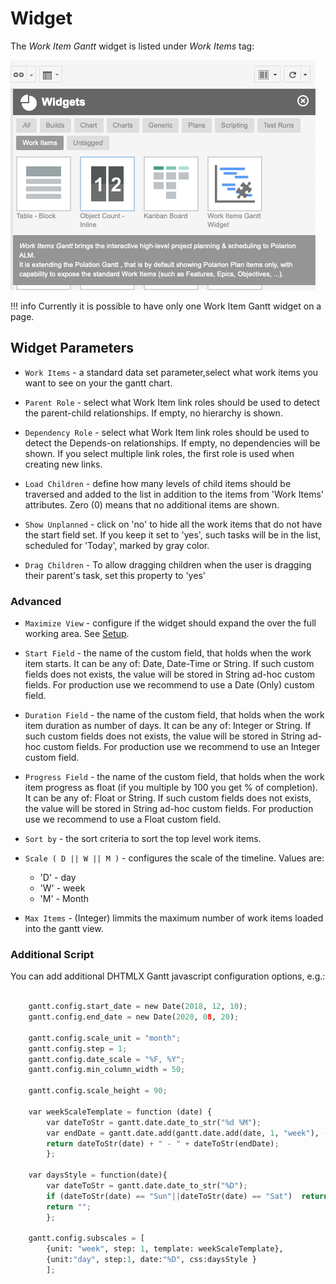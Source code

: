 # Widget

The *Work Item Gantt* widget is listed under  *Work Items* tag:

![Gantt](img/gantt-widget-add.png)

!!! info
	Currently it is possible to have only one Work Item Gantt widget on a page.

## Widget Parameters 



* `Work Items` - a standard data set parameter,select what work items you want to see on your the gantt chart.

* `Parent Role` - select what Work Item link roles should be used to detect the parent-child relationships. If empty, no hierarchy is shown.

* `Dependency Role` - select what Work Item link roles should be used to detect the Depends-on relationships. If empty, no dependencies will be shown. If you select multiple link roles, the first role is used when creating new links.

* `Load Children` - define how many levels of child items should be traversed and added to the list in addition to the items from 'Work Items' attributes. Zero (0) means that no additional items are shown.

* `Show Unplanned` - click on 'no' to hide all the work items that do not have the start field set. If you keep it set to 'yes', such tasks will be in the list, scheduled for 'Today', marked by gray color. 

* `Drag Children` - To allow dragging children when the user is dragging their parent's task, set this property to 'yes'


### Advanced

* `Maximize View` -  configure if the widget should expand the over the full working area. See [Setup](../setup/).

* `Start Field` -  the name of the custom field, that holds when the work item starts. It can be any of: Date, Date-Time or String. If such custom fields does not exists, the value will be stored in String ad-hoc custom fields. For production use we recommend to use a Date (Only) custom field.

* `Duration Field` -  the name of the custom field, that holds when the work item duration as number of days. It can be any of: Integer or String.  If such custom fields does not exists, the value will be stored in String ad-hoc custom fields. For production use we recommend to use an Integer custom field.

* `Progress Field` - the name of the custom field, that holds when the work item progress as float (if you multiple by 100 you get % of completion). It can be any of: Float or String.  If such custom fields does not exists, the value will be stored in String ad-hoc custom fields. For production use we recommend to use a Float custom field.

* `Sort by` -  the sort criteria to sort the top level work items.

* `Scale ( D || W || M )` -  configures the scale of the timeline.   Values are: 
    + 'D' - day
    + 'W' - week
    + 'M' - Month

* `Max Items` -  (Integer) limmits the maximum number of work items loaded into the gantt view.

### Additional Script

You can add additional DHTMLX Gantt javascript configuration options, e.g.:

``` python

    gantt.config.start_date = new Date(2018, 12, 10);
    gantt.config.end_date = new Date(2020, 08, 20);

    gantt.config.scale_unit = "month";
    gantt.config.step = 1;
    gantt.config.date_scale = "%F, %Y";
    gantt.config.min_column_width = 50;

    gantt.config.scale_height = 90;

    var weekScaleTemplate = function (date) {
        var dateToStr = gantt.date.date_to_str("%d %M");
        var endDate = gantt.date.add(gantt.date.add(date, 1, "week"), -1, "day");
        return dateToStr(date) + " - " + dateToStr(endDate);
        };

    var daysStyle = function(date){
        var dateToStr = gantt.date.date_to_str("%D");
        if (dateToStr(date) == "Sun"||dateToStr(date) == "Sat")  return "weekend";
        return "";
        };

    gantt.config.subscales = [
        {unit: "week", step: 1, template: weekScaleTemplate},
        {unit:"day", step:1, date:"%D", css:daysStyle }
        ];
```

